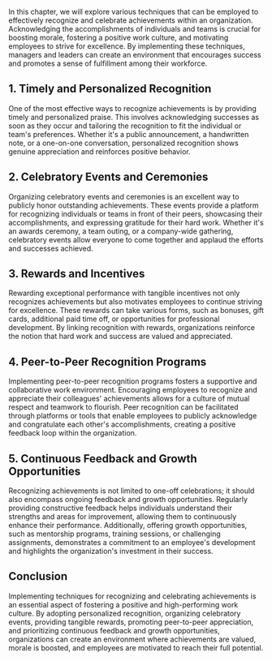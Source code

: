 
In this chapter, we will explore various techniques that can be employed to effectively recognize and celebrate achievements within an organization. Acknowledging the accomplishments of individuals and teams is crucial for boosting morale, fostering a positive work culture, and motivating employees to strive for excellence. By implementing these techniques, managers and leaders can create an environment that encourages success and promotes a sense of fulfillment among their workforce.

1\. Timely and Personalized Recognition
--------------------------------------

One of the most effective ways to recognize achievements is by providing timely and personalized praise. This involves acknowledging successes as soon as they occur and tailoring the recognition to fit the individual or team's preferences. Whether it's a public announcement, a handwritten note, or a one-on-one conversation, personalized recognition shows genuine appreciation and reinforces positive behavior.

2\. Celebratory Events and Ceremonies
------------------------------------

Organizing celebratory events and ceremonies is an excellent way to publicly honor outstanding achievements. These events provide a platform for recognizing individuals or teams in front of their peers, showcasing their accomplishments, and expressing gratitude for their hard work. Whether it's an awards ceremony, a team outing, or a company-wide gathering, celebratory events allow everyone to come together and applaud the efforts and successes achieved.

3\. Rewards and Incentives
-------------------------

Rewarding exceptional performance with tangible incentives not only recognizes achievements but also motivates employees to continue striving for excellence. These rewards can take various forms, such as bonuses, gift cards, additional paid time off, or opportunities for professional development. By linking recognition with rewards, organizations reinforce the notion that hard work and success are valued and appreciated.

4\. Peer-to-Peer Recognition Programs
------------------------------------

Implementing peer-to-peer recognition programs fosters a supportive and collaborative work environment. Encouraging employees to recognize and appreciate their colleagues' achievements allows for a culture of mutual respect and teamwork to flourish. Peer recognition can be facilitated through platforms or tools that enable employees to publicly acknowledge and congratulate each other's accomplishments, creating a positive feedback loop within the organization.

5\. Continuous Feedback and Growth Opportunities
-----------------------------------------------

Recognizing achievements is not limited to one-off celebrations; it should also encompass ongoing feedback and growth opportunities. Regularly providing constructive feedback helps individuals understand their strengths and areas for improvement, allowing them to continuously enhance their performance. Additionally, offering growth opportunities, such as mentorship programs, training sessions, or challenging assignments, demonstrates a commitment to an employee's development and highlights the organization's investment in their success.

Conclusion
----------

Implementing techniques for recognizing and celebrating achievements is an essential aspect of fostering a positive and high-performing work culture. By adopting personalized recognition, organizing celebratory events, providing tangible rewards, promoting peer-to-peer appreciation, and prioritizing continuous feedback and growth opportunities, organizations can create an environment where achievements are valued, morale is boosted, and employees are motivated to reach their full potential.

